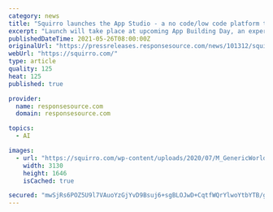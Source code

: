 ```yaml
---
category: news
title: "Squirro launches the App Studio - a no code/low code platform to build AI-powered applications"
excerpt: "Launch will take place at upcoming App Building Day, an expert-led training session, where attendees will learn how to build a Cognitive Search app in just a few steps Zürich, 26 May 2021."
publishedDateTime: 2021-05-26T08:00:00Z
originalUrl: "https://pressreleases.responsesource.com/news/101312/squirro-launches-the-app-studio-a-no-code-low/"
webUrl: "https://squirro.com/"
type: article
quality: 125
heat: 125
published: true

provider:
  name: responsesource.com
  domain: responsesource.com

topics:
  - AI

images:
  - url: "https://squirro.com/wp-content/uploads/2020/07/M_GenericWorld-01.png"
    width: 3130
    height: 1646
    isCached: true

secured: "mwSjRs6POZ5U9l7VAuoYzGjYvD9Bsuj6+sgBLOJwD+CqtfWQrYlwoYtbYTB/gsqNw4ilVmeZs7bn5W65IFgsSUZD0H3jpaR56EbrVAKbsMrv2mNPhu2My/D8xGeL+jSlvnKY9NiMIfdpj1IO7MNB1Js3wZ+PH/0TQ9oj1I4ZJWpRrbTpFOZZ9/e6TAtsszPa/g7RpxyxYlPhp3NVr5FI1O9EYgVkP4sFnyG+7U9kJTO6ZrldUacv0kb57NzWcKPJmTkeFgRuH9JFOrYdBDfe6r1fdG8PpB4mClPOp3M4AugoM5pgTuoxT/0yc85+DmwEDLmrh1St2iETs7wLLI1+0VyGrvCmt2IfSVJY9XtSjBk=;F/MQQRXszRAwVuMzvhcVfQ=="
---
```


